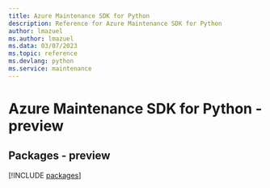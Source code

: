 ```yaml
---
title: Azure Maintenance SDK for Python
description: Reference for Azure Maintenance SDK for Python
author: lmazuel
ms.author: lmazuel
ms.data: 03/07/2023
ms.topic: reference
ms.devlang: python
ms.service: maintenance
---
```

# Azure Maintenance SDK for Python - preview
## Packages - preview
[!INCLUDE [packages](maintenance-index.md)]
